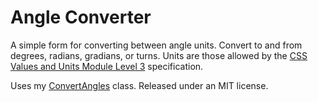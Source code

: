 Angle Converter
==============

A simple form for converting between angle units. Convert to and from degrees, radians, gradians, or turns. Units are those allowed by the [CSS Values and Units Module Level 3](http://www.w3.org/TR/2013/CR-css3-values-20130730/) specification.

Uses my [ConvertAngles](https://github.com/webinista/convertangles) class. Released under an MIT license. 


